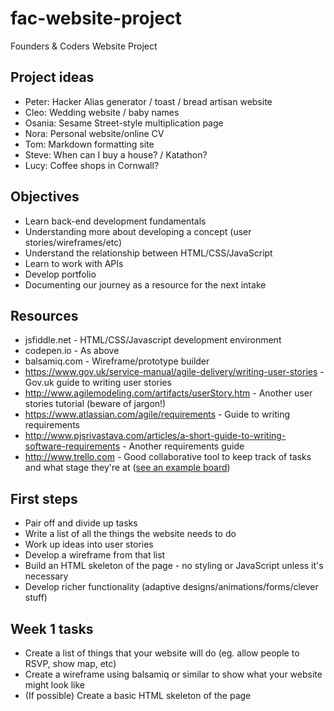 # fac-website-project
Founders &amp; Coders Website Project

## Project ideas

- Peter: Hacker Alias generator / toast / bread artisan website
- Cleo: Wedding website / baby names
- Osania: Sesame Street-style multiplication page
- Nora: Personal website/online CV
- Tom: Markdown formatting site
- Steve: When can I buy a house? / Katathon?
- Lucy: Coffee shops in Cornwall?

## Objectives

- Learn back-end development fundamentals
- Understanding more about developing a concept (user stories/wireframes/etc)
- Understand the relationship between HTML/CSS/JavaScript
- Learn to work with APIs
- Develop portfolio
- Documenting our journey as a resource for the next intake

## Resources

- jsfiddle.net - HTML/CSS/Javascript development environment
- codepen.io - As above
- balsamiq.com - Wireframe/prototype builder
- https://www.gov.uk/service-manual/agile-delivery/writing-user-stories - Gov.uk guide to writing user stories
- http://www.agilemodeling.com/artifacts/userStory.htm - Another user stories tutorial (beware of jargon!)
- https://www.atlassian.com/agile/requirements - Guide to writing requirements
- http://www.pjsrivastava.com/articles/a-short-guide-to-writing-software-requirements - Another requirements guide
- http://www.trello.com - Good collaborative tool to keep track of tasks and what stage they're at ([see an example board][1])

## First steps

- Pair off and divide up tasks
- Write a list of all the things the website needs to do
- Work up ideas into user stories
- Develop a wireframe from that list
- Build an HTML skeleton of the page - no styling or JavaScript unless it's necessary 
- Develop richer functionality (adaptive designs/animations/forms/clever stuff)

## Week 1 tasks

- Create a list of things that your website will do (eg. allow people to RSVP, show map, etc)
- Create a wireframe using balsamiq or similar to show what your website might look like
- (If possible) Create a basic HTML skeleton of the page

[1]:	https://trello.com/b/TFWoOH5n/production-workflow